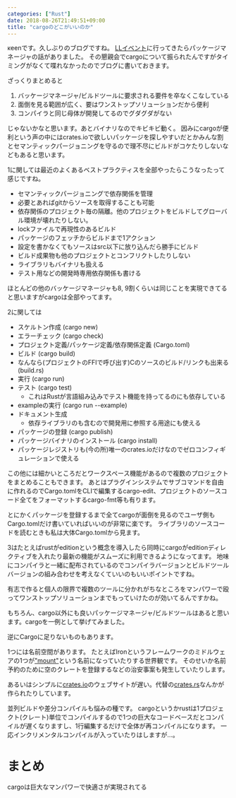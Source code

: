 ```yaml
---
categories: ["Rust"]
date: 2018-08-26T21:49:51+09:00
title: "cargoのどこがいいのか"
---
```

κeenです。久しぶりのブログですね。
[LLイベント](https://llevent.connpass.com/event/95443/)に行ってきたらパッケージマネージャの話がありました。
その懇親会でcargoについて振られたんですがタイミングがなくて喋れなかったのでブログに書いておきます。

<!--more-->

ざっくりまとめると

1. バッケージマネージャ/ビルドツールに要求される要件を卒なくこなしている
2. 面倒を見る範囲が広く、要はワンストップソリューションだから便利
3. コンパイラと同じ母体が開発してるのでグダグダがない

じゃないかなと思います。あとバイナリなのでキビキビ動く。
因みにcargoが便利という声の中にはcrates.ioで欲しいパッケージを探しやすいだとかみんな割とセマンティックパージョニングを守るので理不尽にビルドがコケたりしないなどもあると思います。

1に関しては最近のよくあるベストプラクティスを全部やったらこうなったって感じですね。

* セマンティックパージョニングで依存関係を管理
* 必要とあればgitからソースを取得することも可能
* 依存関係のプロジェクト毎の隔離。他のプロジェクトをビルドしてグローバル環境が壊れたりしない。
* lockファイルで再現性のあるビルド
* パッケージのフェッチからビルドまで1アクション
* 設定を書かなくてもソースはsrc以下に放り込んだら勝手にビルド
* ビルド成果物も他のプロジェクトとコンフリクトしたりしない
* ライブラリもバイナリも扱える
* テスト用などの開発時専用依存関係も書ける

ほとんどの他のバッケージマネージャも8, 9割くらいは同じことを実現できてると思いますがcargoは全部やってます。


2に関しては

* スケルトン作成 (cargo new)
* エラーチェック (cargo check)
* プロジェクト定義/パッケージ定義/依存関係定義 (Cargo.toml)
* ビルド (cargo build)
* なんなら(プロジェクトのFFIで呼び出す)Cのソースのビルド/リンクも出来る (build.rs)
* 実行 (cargo run)
* テスト (cargo test)
  + これはRustが言語組み込みでテスト機能を持ってるのにも依存している
* exampleの実行 (cargo run --example)
* ドキュメント生成
  + 依存ライブラリのも含むので開発用に参照する用途にも使える
* パッケージの登録 (cargo publish)
* パッケージバイナリのインストール (cargo install)
* パッケージレジストリも(今の所)唯一のcrates.ioだけなのでゼロコンフィギュレーションで使える

この他には細かいところだとワークスペース機能があるので複数のプロジェクトをまとめることもできます。
あとはプラグインシステムでサブコマンドを自由に作れるのでCargo.tomlをCLIで編集するcargo-edit、プロジェクトのソースコード全てをフォーマットするcargo-fmt等も有ります。

とにかくパッケージを登録するまで全てcargoが面倒を見るのでユーザ側もCargo.tomlだけ書いていればいいのが非常に楽です。
ライブラリのソースコードを読むときも私は大体Cargo.tomlから見ます。

3はたとえばrustがeditionという概念を導入したら同時にcargoがeditionディレクティブを入れたり最新の機能がスムーズに利用できるようになってます。
地味にコンパイラと一緒に配布されているのでコンパイラバージョンとビルドツールバージョンの組み合わせを考えなくていいのもいいポイントですね。


有志で作ると個人の限界で複数のツールに分かれがちなところをマンパワーで殴ってワンストップソリューションまでもっていけたのが効いてるんですかね。

もちろん、cargo以外にも良いパッケージマネージャ/ビルドツールはあると思います。cargoを一例として挙げてみました。


逆にCargoに足りないものもあります。

1つには名前空間があります。
たとえばIronというフレームワークのミドルウェアの1つが["mount"](https://crates.io/crates/mount)という名前になっていたりする世界観です。
そのせいか名前予約のために空のクレートを登録するなどの治安事案も発生していたりします。

あるいはシンプルに[crates.io](https://crates.io)のウェブサイトが遅い。代替の[crates.rs](https://crates.rs)なんかが作られたりしています。

並列ビルドや差分コンパイルも悩みの種です。
cargoというかrustは1プロジェクト(クレート)単位でコンパイルするので1つの巨大なコードベースだとコンパイルが遅くなりますし、1行編集するだけで全体が再コンパイルになります。
一応インクリメンタルコンパイルが入っていたりはしますが…。

# まとめ

cargoは巨大なマンパワーで快適さが実現されてる
